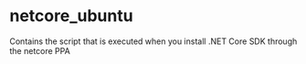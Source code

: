 # netcore_ubuntu
Contains the script that is executed when you install .NET Core SDK through the netcore PPA
